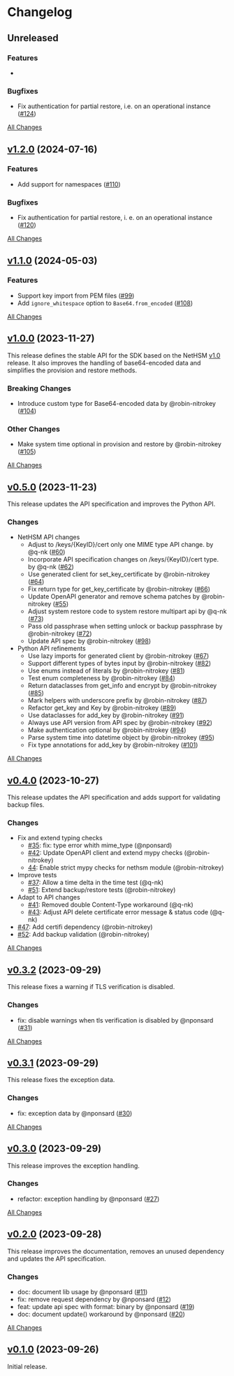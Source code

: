 # Changelog

## Unreleased

### Features

-

### Bugfixes

- Fix authentication for partial restore, i.e. on an operational instance ([#124](https://github.com/Nitrokey/nethsm-sdk-py/pull/124))

[All Changes](https://github.com/Nitrokey/nethsm-sdk-py/compare/v1.2.0...HEAD)

## [v1.2.0](https://github.com/Nitrokey/nethsm-sdk-py/releases/tag/v1.2.0) (2024-07-16)

### Features

- Add support for namespaces ([#110](https://github.com/Nitrokey/nethsm-sdk-py/pull/110))

### Bugfixes

- Fix authentication for partial restore, i. e. on an operational instance ([#120](https://github.com/Nitrokey/nethsm-sdk-py/pull/120))

[All Changes](https://github.com/Nitrokey/nethsm-sdk-py/compare/v1.1.0...v1.2.0)

## [v1.1.0][] (2024-05-03)

[v1.1.0]: https://github.com/Nitrokey/nethsm-sdk-py/releases/tag/v1.1.0

### Features

- Support key import from PEM files ([#99](https://github.com/Nitrokey/nethsm-sdk-py/issues/99))
- Add `ignore_whitespace` option to `Base64.from_encoded` ([#108](https://github.com/Nitrokey/nethsm-sdk-py/issues/108))

[All Changes](https://github.com/Nitrokey/nethsm-sdk-py/compare/v1.0.0...v1.1.0)

## [v1.0.0][] (2023-11-27)

[v1.0.0]: https://github.com/Nitrokey/nethsm-sdk-py/releases/tag/v1.0.0

This release defines the stable API for the SDK based on the NetHSM
[v1.0](nethsm-v1.0) release.  It also improves the handling of base64-encoded
data and simplifies the provision and restore methods.

[nethsm-v1.0]: https://github.com/Nitrokey/nethsm/releases/tag/v1.0

### Breaking Changes

- Introduce custom type for Base64-encoded data by @robin-nitrokey ([#104](https://github.com/Nitrokey/nethsm-sdk-py/pull/104))

### Other Changes

- Make system time optional in provision and restore by @robin-nitrokey ([#105](https://github.com/Nitrokey/nethsm-sdk-py/pull/105))

[All Changes](https://github.com/Nitrokey/nethsm-sdk-py/compare/v0.5.0...v1.0.0)

## [v0.5.0][] (2023-11-23)

[v0.5.0]: https://github.com/Nitrokey/nethsm-sdk-py/releases/tag/v0.5.0

This release updates the API specification and improves the Python API.

### Changes

- NetHSM API changes
  - Adjust to /keys/{KeyID}/cert only one MIME type API change. by @q-nk ([#60](https://github.com/Nitrokey/nethsm-sdk-py/pull/60))
  - Incorporate API specification changes on /keys/{KeyID}/cert type. by @q-nk ([#62](https://github.com/Nitrokey/nethsm-sdk-py/pull/62))
  - Use generated client for set_key_certificate by @robin-nitrokey ([#64](https://github.com/Nitrokey/nethsm-sdk-py/pull/64))
  - Fix return type for get_key_certificate by @robin-nitrokey ([#66](https://github.com/Nitrokey/nethsm-sdk-py/pull/66))
  - Update OpenAPI generator and remove schema patches by @robin-nitrokey ([#55](https://github.com/Nitrokey/nethsm-sdk-py/pull/55))
  - Adjust system restore code to system restore multipart api by @q-nk ([#73](https://github.com/Nitrokey/nethsm-sdk-py/pull/73))
  - Pass old passphrase when setting unlock or backup passphrase by @robin-nitrokey ([#72](https://github.com/Nitrokey/nethsm-sdk-py/pull/72))
  - Update API spec by @robin-nitrokey ([#98](https://github.com/Nitrokey/nethsm-sdk-py/pull/98))
- Python API refinements
  - Use lazy imports for generated client by @robin-nitrokey ([#67](https://github.com/Nitrokey/nethsm-sdk-py/pull/67))
  - Support different types of bytes input by @robin-nitrokey ([#82](https://github.com/Nitrokey/nethsm-sdk-py/pull/82))
  - Use enums instead of literals by @robin-nitrokey ([#81](https://github.com/Nitrokey/nethsm-sdk-py/pull/81))
  - Test enum completeness by @robin-nitrokey ([#84](https://github.com/Nitrokey/nethsm-sdk-py/pull/84))
  - Return dataclasses from get_info and encrypt by @robin-nitrokey ([#85](https://github.com/Nitrokey/nethsm-sdk-py/pull/85))
  - Mark helpers with underscore prefix by @robin-nitrokey ([#87](https://github.com/Nitrokey/nethsm-sdk-py/pull/87))
  - Refactor get_key and Key by @robin-nitrokey ([#89](https://github.com/Nitrokey/nethsm-sdk-py/pull/89))
  - Use dataclasses for add_key by @robin-nitrokey ([#91](https://github.com/Nitrokey/nethsm-sdk-py/pull/91))
  - Always use API version from API spec by @robin-nitrokey ([#92](https://github.com/Nitrokey/nethsm-sdk-py/pull/92))
  - Make authentication optional by @robin-nitrokey ([#94](https://github.com/Nitrokey/nethsm-sdk-py/pull/94))
  - Parse system time into datetime object by @robin-nitrokey ([#95](https://github.com/Nitrokey/nethsm-sdk-py/pull/95))
  - Fix type annotations for add_key by @robin-nitrokey ([#101](https://github.com/Nitrokey/nethsm-sdk-py/pull/101))

[All Changes](https://github.com/Nitrokey/nethsm-sdk-py/compare/v0.4.0...v0.5.0)

## [v0.4.0][] (2023-10-27)

[v0.4.0]: https://github.com/Nitrokey/nethsm-sdk-py/releases/tag/v0.4.0

This release updates the API specification and adds support for validating
backup files.

### Changes

- Fix and extend typing checks
  - [#35](https://github.com/Nitrokey/nethsm-sdk-py/pull/35): fix: type error whith mime_type (@nponsard)
  - [#42](https://github.com/Nitrokey/nethsm-sdk-py/pull/42): Update OpenAPI client and extend mypy checks (@robin-nitrokey)
  - [44](https://github.com/Nitrokey/nethsm-sdk-py/pull/44): Enable strict mypy checks for nethsm module (@robin-nitrokey)
- Improve tests
  - [#37](https://github.com/Nitrokey/nethsm-sdk-py/pull/37): Allow a time delta in the time test (@q-nk)
  - [#51](https://github.com/Nitrokey/nethsm-sdk-py/pull/51): Extend backup/restore tests (@robin-nitrokey)
- Adapt to API changes
  - [#41](https://github.com/Nitrokey/nethsm-sdk-py/pull/41): Removed double Content-Type workaround (@q-nk)
  - [#43](https://github.com/Nitrokey/nethsm-sdk-py/pull/43): Adjust API delete certificate error message & status code (@q-nk)
- [#47](https://github.com/Nitrokey/nethsm-sdk-py/pull/47): Add certifi dependency (@robin-nitrokey)
- [#52](https://github.com/Nitrokey/nethsm-sdk-py/pull/52): Add backup validation (@robin-nitrokey)

[All Changes](https://github.com/Nitrokey/nethsm-sdk-py/compare/v0.3.2...v0.4.0)

## [v0.3.2][] (2023-09-29)

[v0.3.2]: https://github.com/Nitrokey/nethsm-sdk-py/releases/tag/v0.3.2

This release fixes a warning if TLS verification is disabled.

### Changes

- fix: disable warnings when tls verification is disabled by @nponsard ([#31](https://github.com/Nitrokey/nethsm-sdk-py/pull/31))

[All Changes](https://github.com/Nitrokey/nethsm-sdk-py/compare/v0.3.1...v0.3.2)

## [v0.3.1][] (2023-09-29)

[v0.3.1]: https://github.com/Nitrokey/nethsm-sdk-py/releases/tag/v0.3.1

This release fixes the exception data.

### Changes

- fix: exception data by @nponsard ([#30](https://github.com/Nitrokey/nethsm-sdk-py/pull/30))

[All Changes](https://github.com/Nitrokey/nethsm-sdk-py/compare/v0.3.0...v0.3.1)

## [v0.3.0][] (2023-09-29)

[v0.3.0]: https://github.com/Nitrokey/nethsm-sdk-py/releases/tag/v0.3.0

This release improves the exception handling.

### Changes

- refactor: exception handling by @nponsard ([#27](https://github.com/Nitrokey/nethsm-sdk-py/pull/27))

[All Changes](https://github.com/Nitrokey/nethsm-sdk-py/compare/v0.2.0...v0.3.0)

## [v0.2.0][] (2023-09-28)

[v0.2.0]: https://github.com/Nitrokey/nethsm-sdk-py/releases/tag/v0.2.0

This release improves the documentation, removes an unused dependency and
updates the API specification.

### Changes

- doc: document lib usage by @nponsard ([#11](https://github.com/Nitrokey/nethsm-sdk-py/pull/11))
- fix: remove request dependency by @nponsard ([#12](https://github.com/Nitrokey/nethsm-sdk-py/pull/12))
- feat: update api spec with format: binary by @nponsard ([#19](https://github.com/Nitrokey/nethsm-sdk-py/pull/19))
- doc: document update() workaround by @nponsard ([#20](https://github.com/Nitrokey/nethsm-sdk-py/pull/20))

[All Changes](https://github.com/Nitrokey/nethsm-sdk-py/compare/v0.1.0...v0.2.0)

## [v0.1.0][] (2023-09-26)

[v0.1.0]: https://github.com/Nitrokey/nethsm-sdk-py/releases/tag/v0.1.0

Initial release.
